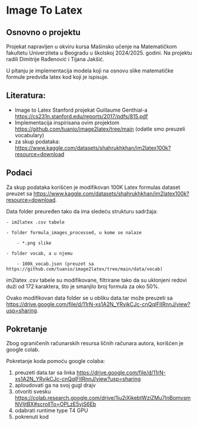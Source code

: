 # Image To Latex

## Osnovno o projektu 
Projekat napravljen u okviru kursa Mašinsko učenje na Matematičkom fakultetu Univerziteta u Beogradu u školskoj 2024/2025. godini. Na projektu radili Dimitrije Rađenović i Tijana Jakšić.

U pitanju je implementacija modela koji na osnovu slike matematičke formule predviđa latex kod koji je ispisuje.

## Literatura:
 - Image to Latex Stanford projekat Guillaume Genthial-a https://cs231n.stanford.edu/reports/2017/pdfs/815.pdf
 - Implementacija inspirisana ovim projektom https://github.com/tuanio/image2latex/tree/main (odatle smo preuzeli vocabulary)
 - za skup podataka: https://www.kaggle.com/datasets/shahrukhkhan/im2latex100k?resource=download

## Podaci
Za skup podataka korišćen je modifikovan 100K Latex formulas dataset preuzet sa https://www.kaggle.com/datasets/shahrukhkhan/im2latex100k?resource=download.

Data folder preuređen tako da ima sledeću strukturu sadržaja:

    - im2latex .csv tabele

    - folder formula_images_processed, u kome se nalaze 
    
        - *.png slike
    
    - folder vocab, a u njemu

        - 100k_vocab.json (preuzet sa https://github.com/tuanio/image2latex/tree/main/data/vocab)

im2latex .csv tabele su modifikovane, filtrirane tako da su uklonjeni redovi duži od 172 karaktera, što je smanjilo broj formula za oko 50%.

Ovako modifikovan data folder se u obliku data.tar može preuzeti sa https://drive.google.com/file/d/11rN-xs1A2N_YRvjkCJc-cnQqlFIIRnnJ/view?usp=sharing.

## Pokretanje

Zbog ograničenih računarskih resursa ličnih računara autora, korišćen je google colab.

Pokretanje koda pomoću google colaba:

1. preuzeti data.tar sa linka https://drive.google.com/file/d/11rN-xs1A2N_YRvjkCJc-cnQqlFIIRnnJ/view?usp=sharing
2. aploudovati ga na svoj gugl drajv
3. otvoriti svesku https://colab.research.google.com/drive/1iu2iXikebtWziZMu7InBomvsmNVIjtBX#scrollTo=OPLzE5vjS6Eb
4. odabrati runtime type T4 GPU
5. pokrenuti kod